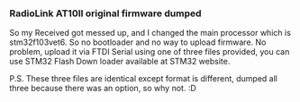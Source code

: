### RadioLink AT10II original firmware dumped

So my Received got messed up, and I changed the main processor which is stm32f103vet6. So no bootloader and no way to upload firmware. No problem, upload it via FTDI Serial using one of three files provided, you can use STM32 Flash Down loader available at STM32 website.

P.S. These three files are identical except format is different, dumped all three because there was an option, so why not. :D
